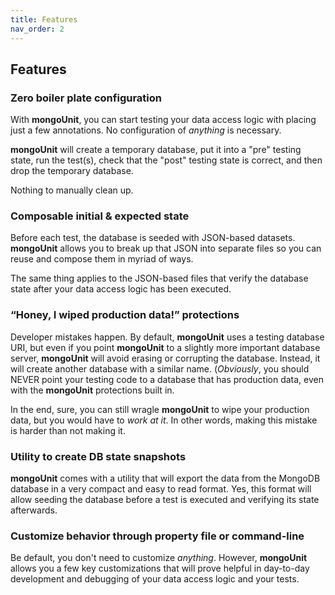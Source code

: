 ```yaml
---
title: Features
nav_order: 2
---
```


## Features

### Zero boiler plate configuration

With **mongoUnit**, you can start testing your data access logic with placing just a few annotations. No configuration 
of *anything* is necessary.

**mongoUnit** will create a temporary database, put it into a "pre" testing state, run the test(s), check that the "post"
testing state is correct, and then drop the temporary database.

Nothing to manually clean up.

### Composable initial & expected state

Before each test, the database is seeded with JSON-based datasets. **mongoUnit** allows you to break up that JSON into
separate files so you can reuse and compose them in myriad of ways.

The same thing applies to the JSON-based files that verify the database state after your data access logic has been executed.

### “Honey, I wiped production data!” protections

Developer mistakes happen. By default, **mongoUnit** uses a testing database URI, but even if you point **mongoUnit** to a
slightly more important database server, **mongoUnit** will avoid erasing or corrupting the database. Instead, it will create
another database with a similar name. (*Obviously*, you should NEVER point your testing code to a database that has production
data, even with the **mongoUnit** protections built in.

In the end, sure, you can still wragle **mongoUnit** to wipe your production data, but you would have to *work at it*.
In other words, making this mistake is harder than not making it.

### Utility to create DB state snapshots

**mongoUnit** comes with a utility that will export the data from the MongoDB database in a very compact and easy to read
format. Yes, this format will allow seeding the database before a test is executed and verifying its state afterwards.

### Customize behavior through property file or command-line

Be default, you don't need to customize *anything*. However, **mongoUnit** allows you a few key customizations that will
prove helpful in day-to-day development and debugging of your data access logic and your tests.
